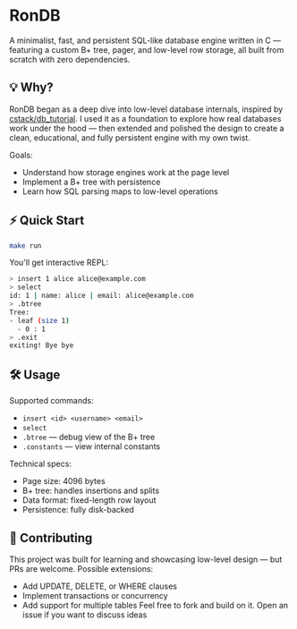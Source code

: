 # RonDB

A minimalist, fast, and persistent SQL-like database engine written in C — featuring a custom B+ tree, pager, and low-level row storage, all built from scratch with zero dependencies.


## 💡 Why?

RonDB began as a deep dive into low-level database internals, inspired by [cstack/db_tutorial](https://github.com/cstack/db_tutorial). I used it as a foundation to explore how real databases work under the hood — then extended and polished the design to create a clean, educational, and fully persistent engine with my own twist.

Goals:
- Understand how storage engines work at the page level
- Implement a B+ tree with persistence
- Learn how SQL parsing maps to low-level operations


## ⚡ Quick Start

```bash
make run
```

You'll get interactive REPL:
```bash
> insert 1 alice alice@example.com
> select
id: 1 | name: alice | email: alice@example.com
> .btree
Tree:
- leaf (size 1)
  - 0 : 1
> .exit
exiting! Bye bye
```


## 🛠️ Usage

Supported commands:
  - `insert <id> <username> <email>`
  - `select`
  - `.btree` — debug view of the B+ tree
  - `.constants` — view internal constants

Technical specs:
  - Page size: 4096 bytes
  - B+ tree: handles insertions and splits
  - Data format: fixed-length row layout
  - Persistence: fully disk-backed


## 🤝 Contributing
This project was built for learning and showcasing low-level design — but PRs are welcome.
Possible extensions:
  - Add UPDATE, DELETE, or WHERE clauses
  - Implement transactions or concurrency
  - Add support for multiple tables
Feel free to fork and build on it. Open an issue if you want to discuss ideas
